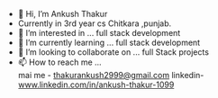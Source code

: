 - 👋 Hi, I’m Ankush Thakur
- Currently in 3rd year cs Chitkara ,punjab.
- 👀 I’m interested in ... full stack development
- 🌱 I’m currently learning ...  full stack development
- 💞️ I’m looking to collaborate on ... full Stack projects
- 📫 How to reach me ...  
 mai me - thakurankush2999@gmail.com
 linkedin- www.linkedin.com/in/ankush-thakur-1099

<!---
ankush-thakur2999/ankush-thakur2999 is a ✨ special ✨ repository because its `README.md` (this file) appears on your GitHub profile.
You can click the Preview link to take a look at your changes.
--->
